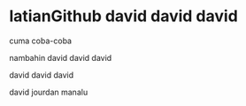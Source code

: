 # latianGithub david david david


cuma coba-coba

nambahin david david david


david david david











david jourdan manalu
